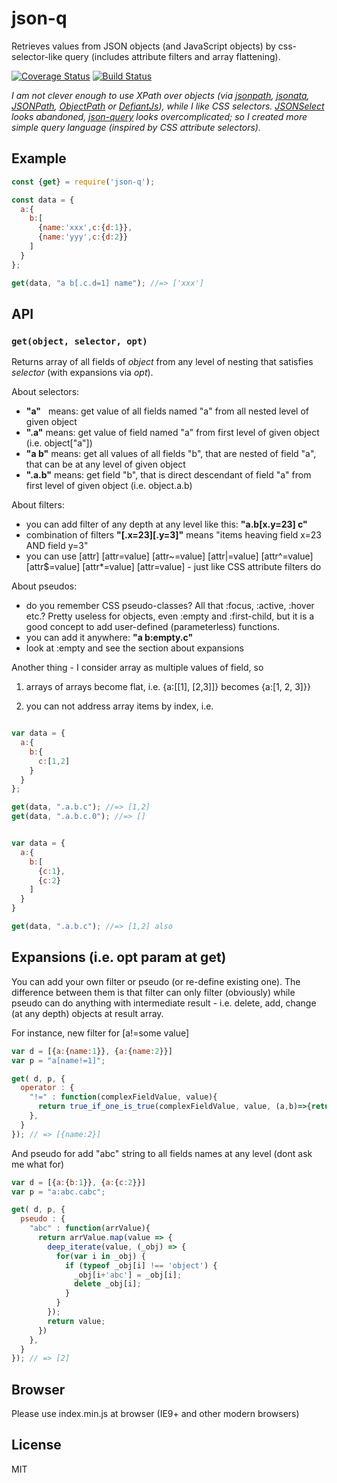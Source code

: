 # json-q 

Retrieves values from JSON objects (and JavaScript objects) by css-selector-like query (includes attribute filters and array flattening).

[![Coverage Status](https://coveralls.io/repos/github/artemdudkin/json-q/badge.svg?branch=master)](https://coveralls.io/github/artemdudkin/json-q?branch=master) [![Build Status](https://api.travis-ci.org/artemdudkin/json-q.svg?branch=master)](https://api.travis-ci.org/artemdudkin/json-q.svg?branch=master)

_I am not clever enough to use XPath over objects (via [jsonpath](https://www.npmjs.com/package/jsonpath), [jsonata](https://www.npmjs.com/package/jsonata),  [JSONPath](https://github.com/s3u/JSONPath), [ObjectPath](http://objectpath.org/) or [DefiantJs](http://defiantjs.com/)), while I like CSS selectors. [JSONSelect](https://www.npmjs.com/package/JSONSelect) looks abandoned, [json-query](https://www.npmjs.com/package/json-query) looks overcomplicated; so I created more simple query language (inspired by CSS attribute selectors)._

## Example

```js
const {get} = require('json-q');

const data = {
  a:{
    b:[
      {name:'xxx',c:{d:1}},
      {name:'yyy',c:{d:2}}
    ]
  }
};

get(data, "a b[.c.d=1] name"); //=> ['xxx']
```

## API

### `get(object, selector, opt)`

Returns array of all fields of _object_ from any level of nesting that satisfies _selector_ (with expansions via _opt_).

About selectors:

- **"a"**   means: get value of all fields named "a" from all nested level of given object
- **".a"**  means: get value of field named "a" from first level of given object (i.e. object["a"])
- **"a b"** means: get all values of all fields "b", that are nested of field "a", that can be at any level of given object
- **".a.b"** means: get field "b", that is direct descendant of field "a" from first level of given object (i.e. object.a.b)

About filters:

- you can add filter of any depth at any level like this: **"a.b[x.y=23] c"**
- combination of filters **"[.x=23][.y=3]"** means "items heaving field x=23 AND field y=3"
- you can use [attr] [attr=value] [attr~=value] [attr|=value] [attr^=value] [attr$=value] [attr*=value] [attr=value] - just like CSS attribute filters do

About pseudos:

- do you remember CSS pseudo-classes? All that :focus, :active, :hover etc.? Pretty useless for objects, even :empty and :first-child, but it is a good concept to add user-defined (parameterless) functions. 
- you can add it anywhere: **"a b:empty.c"**
- look at :empty and see the section about expansions

Another thing - I consider array as multiple values of field, so 

 1. arrays of arrays become flat, i.e. {a:[[1], [2,3]]} becomes {a:[1, 2, 3]}}
 
 2. you can not address array items by index, i.e.
 
```js

var data = {
  a:{
    b:{
      c:[1,2]
    }
  }
};

get(data, ".a.b.c"); //=> [1,2]
get(data, ".a.b.c.0"); //=> []


var data = {
  a:{
    b:[
      {c:1},
      {c:2}
    ]
  }
}

get(data, ".a.b.c"); //=> [1,2] also
```

## Expansions (i.e. opt param at get)

You can add your own filter or pseudo (or re-define existing one). The difference between them is that filter can only filter (obviously) while pseudo can do anything with intermediate result - i.e. delete, add, change (at any depth) objects at result array.

For instance, new filter for [a!=some value]

```js
var d = [{a:{name:1}}, {a:{name:2}}]
var p = "a[name!=1]";

get( d, p, {
  operator : {
    "!=" : function(complexFieldValue, value){
      return true_if_one_is_true(complexFieldValue, value, (a,b)=>{return a!=b;});
    },
  }
}); // => [{name:2}]
```

And pseudo for add "abc" string to all fields names at any level (dont ask me what for)

```js
var d = [{a:{b:1}}, {a:{c:2}}]
var p = "a:abc.cabc";

get( d, p, {
  pseudo : {
    "abc" : function(arrValue){
      return arrValue.map(value => {
        deep_iterate(value, (_obj) => {
          for(var i in _obj) {
            if (typeof _obj[i] !== 'object') {
              _obj[i+'abc'] = _obj[i];
              delete _obj[i];
            }
          }
        });
        return value;
      })
    },
  }
}); // => [2]
```

## Browser

Please use index.min.js at browser (IE9+ and other modern browsers)

## License

MIT
